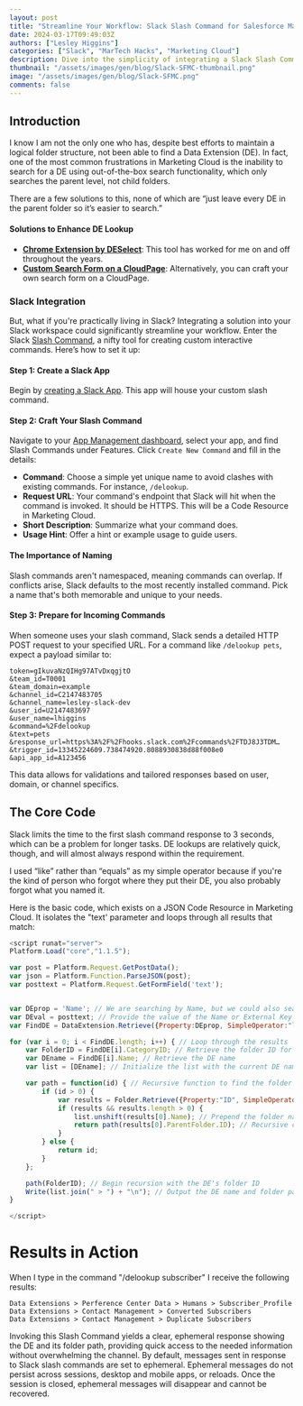 ```yaml
---
layout: post
title: "Streamline Your Workflow: Slack Slash Command for Salesforce Marketing Cloud Data Extension Lookup"
date: 2024-03-17T09:49:03Z
authors: ["Lesley Higgins"]
categories: ["Slack", "MarTech Hacks", "Marketing Cloud"]
description: Dive into the simplicity of integrating a Slack Slash Command with Salesforce Marketing Cloud for quick Data Extension lookups.
thumbnail: "/assets/images/gen/blog/Slack-SFMC-thumbnail.png" 
image: "/assets/images/gen/blog/Slack-SFMC.png"
comments: false
---
```


## Introduction

I know I am not the only one who has, despite best efforts to maintain a logical folder structure, not been able to find a Data Extension (DE). In fact, one of the most common frustrations in Marketing Cloud is the inability to search for a DE using out-of-the-box search functionality, which only searches the parent level, not child folders.

There are a few solutions to this, none of which are “just leave every DE in the parent folder so it’s easier to search.”

#### Solutions to Enhance DE Lookup

- [**Chrome Extension by DESelect**](https://chromewebstore.google.com/detail/deselect-search-in-salesf/ekppadhnhmemajkdbkohalhoncnfhmbm?pli=1): This tool has worked for me on and off throughout the years. 
- [**Custom Search Form on a CloudPage**](https://sfmarketing.cloud/2019/10/14/find-a-data-extension-and-its-folder-path-using-ssjs/): Alternatively, you can craft your own search form on a CloudPage.

### Slack Integration

But, what if you're practically living in Slack? Integrating a solution into your Slack workspace could significantly streamline your workflow. Enter the Slack [Slash Command](https://api.slack.com/interactivity/slash-commands), a nifty tool for creating custom interactive commands. Here’s how to set it up:

#### Step 1: Create a Slack App

Begin by [creating a Slack App](https://api.slack.com/apps?new_app=1). This app will house your custom slash command.

#### Step 2: Craft Your Slash Command

Navigate to your [App Management dashboard](https://api.slack.com/apps), select your app, and find Slash Commands under Features. Click `Create New Command` and fill in the details:

- **Command**: Choose a simple yet unique name to avoid clashes with existing commands. For instance, `/delookup`.
- **Request URL**: Your command's endpoint that Slack will hit when the command is invoked. It should be HTTPS. This will be a Code Resource in Marketing Cloud.
- **Short Description**: Summarize what your command does.
- **Usage Hint**: Offer a hint or example usage to guide users.

#### The Importance of Naming

Slash commands aren't namespaced, meaning commands can overlap. If conflicts arise, Slack defaults to the most recently installed command. Pick a name that's both memorable and unique to your needs.

#### Step 3: Prepare for Incoming Commands

When someone uses your slash command, Slack sends a detailed HTTP POST request to your specified URL. For a command like `/delookup pets`, expect a payload similar to:

```text
token=gIkuvaNzQIHg97ATvDxqgjtO
&team_id=T0001
&team_domain=example
&channel_id=C2147483705
&channel_name=lesley-slack-dev
&user_id=U2147483697
&user_name=lhiggins
&command=%2Fdelookup
&text=pets
&response_url=https%3A%2F%2Fhooks.slack.com%2Fcommands%2FTDJ8J3TDM…
&trigger_id=13345224609.738474920.8088930838d88f008e0
&api_app_id=A123456
```

This data allows for validations and tailored responses based on user, domain, or channel specifics.

## The Core Code

Slack limits the time to the first slash command response to 3 seconds, which can be a problem for longer tasks. DE lookups are relatively quick, though, and will almost always respond within the requirement. 

I used “like” rather than “equals” as my simple operator because if you're the kind of person who forgot where they put their DE, you also probably forgot what you named it.

Here is the basic code, which exists on a JSON Code Resource in Marketing Cloud. It isolates the "text' parameter and loops through all results that match:

```js
<script runat="server">
Platform.Load("core","1.1.5");

var post = Platform.Request.GetPostData();
var json = Platform.Function.ParseJSON(post);
var posttext = Platform.Request.GetFormField('text');


var DEprop = 'Name'; // We are searching by Name, but we could also search by External Key
var DEval = posttext; // Provide the value of the Name or External Key
var FindDE = DataExtension.Retrieve({Property:DEprop, SimpleOperator:"like", Value:DEval}); // Retrieve the DE based on the provided value

for (var i = 0; i < FindDE.length; i++) { // Loop through the results
    var FolderID = FindDE[i].CategoryID; // Retrieve the folder ID for the DE
    var DEname = FindDE[i].Name; // Retrieve the DE name
    var list = [DEname]; // Initialize the list with the current DE name

    var path = function(id) { // Recursive function to find the folder path
        if (id > 0) {
            var results = Folder.Retrieve({Property:"ID", SimpleOperator:"equals", Value:id}); // Retrieve the folder based on the ID
            if (results && results.length > 0) {
                list.unshift(results[0].Name); // Prepend the folder name to the list
                return path(results[0].ParentFolder.ID); // Recursive call to find the parent folder
            }
        } else {
            return id;
        }
    };

    path(FolderID); // Begin recursion with the DE's folder ID
    Write(list.join(" > ") + "\n"); // Output the DE name and folder path, separated by " > "
}

</script>
```

# Results in Action

When I type in the command "/delookup subscriber" I receive the following results:

```text
Data Extensions > Perference Center Data > Humans > Subscriber_Profile
Data Extensions > Contact Management > Converted Subscribers
Data Extensions > Contact Management > Duplicate Subscribers
```

Invoking this Slash Command yields a clear, ephemeral response showing the DE and its folder path, providing quick access to the needed information without overwhelming the channel. By default, messages sent in response to Slack slash commands are set to ephemeral. Ephemeral messages do not persist across sessions, desktop and mobile apps, or reloads. Once the session is closed, ephemeral messages will disappear and cannot be recovered.